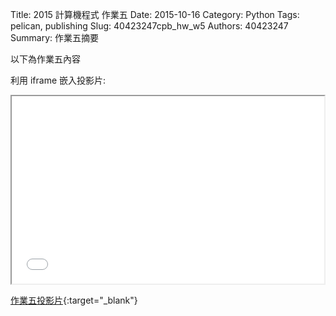Title: 2015 計算機程式 作業五
Date: 2015-10-16
Category: Python
Tags: pelican, publishing
Slug: 40423247cpb_hw_w5
Authors: 40423247
Summary: 作業五摘要

以下為作業五內容

利用 iframe 嵌入投影片:

<iframe src="40423247_cp_w5_p.html" width="500" height="300"></iframe>

[作業五投影片](40423247_cp_w5_p.html){:target="_blank"}
